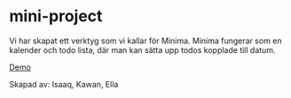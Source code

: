 # mini-project

Vi har skapat ett verktyg som vi kallar för Minima. Minima fungerar som en kalender och todo lista, där man kan sätta upp todos kopplade till datum.

[Demo](https://rchtect.github.io/mini-project/)

Skapad av: Isaaq, Kawan, Ella
